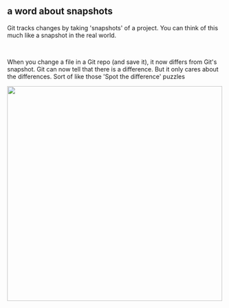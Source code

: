 ##  a word about snapshots

Git tracks changes by taking 'snapshots' of a project. You can think of this much like a snapshot in the real world.
<!-- .element: class="align-left" style="font-size: 90%" -->
<br>

When you change a file in a Git repo (and save it), it now differs from Git's snapshot. Git can now tell that there is a difference. But it only cares about the differences. Sort of like those 'Spot the difference' puzzles
<!-- .element: class="align-left" style="font-size: 90%" -->

<img src="images/SpotTheDiff.png" width="500">